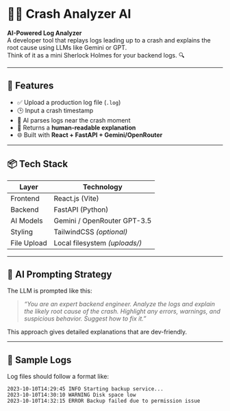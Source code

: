 # 🕵️‍♂️ Crash Analyzer AI

**AI-Powered Log Analyzer**  
A developer tool that replays logs leading up to a crash and explains the root cause using LLMs like Gemini or GPT.  
Think of it as a mini Sherlock Holmes for your backend logs. 🔍

---

## 🚀 Features

- ✅ Upload a production log file (`.log`)
- 🕒 Input a crash timestamp
- 🤖 AI parses logs near the crash moment
- 💬 Returns a **human-readable explanation**
- 🌐 Built with **React + FastAPI + Gemini/OpenRouter**

---

## 📦 Tech Stack

| Layer       | Technology                     |
|-------------|--------------------------------|
| Frontend    | React.js (Vite)                |
| Backend     | FastAPI (Python)               |
| AI Models   | Gemini / OpenRouter GPT-3.5    |
| Styling     | TailwindCSS *(optional)*       |
| File Upload | Local filesystem *(uploads/)*  |

---

## 🧠 AI Prompting Strategy

The LLM is prompted like this:

> *“You are an expert backend engineer. Analyze the logs and explain the likely root cause of the crash. Highlight any errors, warnings, and suspicious behavior. Suggest how to fix it.”*

This approach gives detailed explanations that are dev-friendly.

---

## 🧪 Sample Logs

Log files should follow a format like:

```log
2023-10-10T14:29:45 INFO Starting backup service...
2023-10-10T14:30:10 WARNING Disk space low
2023-10-10T14:32:15 ERROR Backup failed due to permission issue
